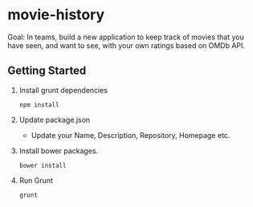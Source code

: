 # movie-history

Goal: In teams, build a new application to keep track of movies that you have seen, and want to see, with your own ratings based on OMDb API.

## Getting Started
1. Install grunt dependencies
	
	```
	npm install
	```
2. Update package.json
	* Update your Name, Description, Repository, Homepage etc.

3. Install bower packages. 

	```
	bower install
	```
4. Run Grunt
	
	``` 
	grunt
	```
